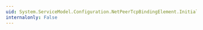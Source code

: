 ```yaml
---
uid: System.ServiceModel.Configuration.NetPeerTcpBindingElement.InitializeFrom(System.ServiceModel.Channels.Binding)
internalonly: False
---
```

